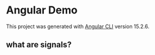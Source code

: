 # Angular Demo

This project was generated with [Angular CLI](https://github.com/angular/angular-cli) version 15.2.6.

## what are signals?
